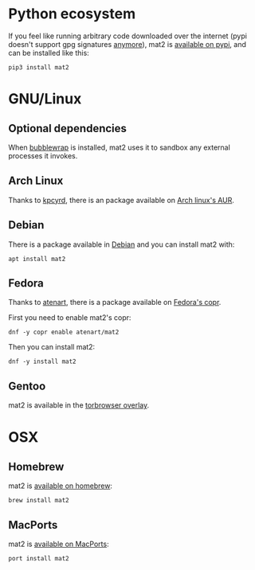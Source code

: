 # Python ecosystem

If you feel like running arbitrary code downloaded over the
internet (pypi doesn't support gpg signatures [anymore](https://github.com/pypa/python-packaging-user-guide/pull/466)),
mat2 is [available on pypi](https://pypi.org/project/mat2/), and can be
installed like this:

```
pip3 install mat2
```

# GNU/Linux

## Optional dependencies

When [bubblewrap](https://github.com/projectatomic/bubblewrap) is
installed, mat2 uses it to sandbox any external processes it invokes.

## Arch Linux

Thanks to [kpcyrd](https://archlinux.org/packages/?maintainer=kpcyrd), there is an package available on
[Arch linux's AUR](https://archlinux.org/packages/extra/any/mat2/).

## Debian

There is a package available in [Debian](https://packages.debian.org/search?keywords=mat2&searchon=names&section=all) and you can install mat2 with:

```
apt install mat2
```

## Fedora

Thanks to [atenart](https://ack.tf/), there is a package available on
[Fedora's copr]( https://copr.fedorainfracloud.org/coprs/atenart/mat2/ ).

First you need to enable mat2's copr:

```
dnf -y copr enable atenart/mat2
```

Then you can install mat2:

```
dnf -y install mat2
```

## Gentoo

mat2 is available in the [torbrowser overlay](https://github.com/MeisterP/torbrowser-overlay).


# OSX

## Homebrew

mat2 is [available on homebrew](https://formulae.brew.sh/formula/mat2):

```
brew install mat2
```

## MacPorts

mat2 is [available on MacPorts](https://ports.macports.org/port/mat2/):

```
port install mat2
```
